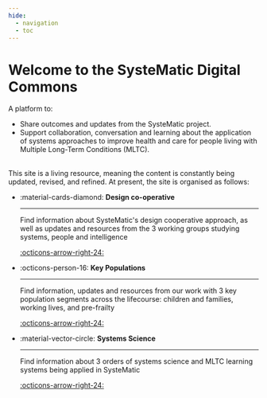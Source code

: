 ```yaml
---
hide:
  - navigation
  - toc
---
```


# Welcome to the SysteMatic Digital Commons

A platform to:

- Share outcomes and updates from the SysteMatic project.
- Support collaboration, conversation and learning about the application of systems approaches to improve health and care for people living with Multiple Long-Term Conditions (MLTC).

<br/>
This site is a living resource, meaning the content is constantly being updated, revised, and refined. 
At present, the site is organised as follows:


<div class="grid cards" markdown>
  
-  :material-cards-diamond: __Design co-operative__

    ---
    
    Find information about SysteMatic's design cooperative approach, as well as updates and resources from the 3 working groups studying systems, people and intelligence

    [:octicons-arrow-right-24:](../design-cooperative/overview.md)
  
-  :octicons-person-16: __Key Populations__

    ---
  
    Find information, updates and resources from our work with 3 key population segments across the lifecourse: children and families, working lives, and pre-frailty

    [:octicons-arrow-right-24:](../key-populations/overview.md)
  
-   :material-vector-circle: __Systems Science__

    ---

    Find information about 3 orders of systems science and MLTC learning systems being applied in SysteMatic

    [:octicons-arrow-right-24:](../systems-science/overview.md)
  
</div>



